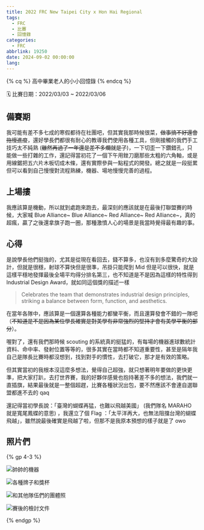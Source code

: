```yaml
---
title: 2022 FRC New Taipei City x Hon Hai Regional
tags:
  - FRC
  - 比賽
  - 回憶錄
categories:
  - FRC
abbrlink: 19250
date: 2024-09-02 00:00:00
lang:
---
```


<!-- # 2022 FRC New Taipei City x Hon Hai Regional -->

{% cq %}
高中畢業老人的小小回憶錄
{% endcq %}

🗓️ 比賽日期：2022/03/03 ~ 2022/03/06  

<!--more-->

## 備賽期

我可能有差不多七成的寒假都待在社團吧，但其實我那時候很菜，~~做事搞不好還會拖慢進度~~，還好學長們都很有耐心的教導我們使用各種工具，但剛接觸的我們手工技巧太不純熟 (~~雖然再過了一年還是差不多爛就是了~~)，一下切歪一下鑽錯孔，只能做一些打雜的工作，還記得當初花了一個下午用銼刀磨那些太粗的六角軸，或是用線鋸把五六片木板切成木條，還有實際參與一點程式的開發。總之就是一段挺累但可以看到自己慢慢對流程熟練，機器、場地慢慢完善的過程。  

## 上場摟

我應該算是機動，所以就到處跑來跑去，最深刻的應該就是在最後打聯盟賽的時候，大家喊 Blue Alliance~ Blue Alliance~ Red Alliance~ Red Alliance~，真的超瘋，贏了之後還拿旗子跑一圈，那種激憤人心的場景是我當時覺得最有趣的事。

## 心得

是說學長他們挺強的，尤其是從現在看回去，錢不算多，也沒有到多麼驚奇的大設計，但就是很穩，射球不算快但是很準，吊掛只能爬到 Mid 但是可以很快，就是這樣平穩地發揮最後全場平均得分排名第三，也不知道是不是因為這樣的特性得到 Industrial Design Award，就如同這個獎的描述一樣

> Celebrates the team that demonstrates industrial design principles, striking a balance between form, function, and aesthetics.  

在當年各隊中，應該算是一個還算各種能力都蠻平衡，而且還算發會不錯的一隊吧（~~不知道是不是因為某位學長確實是對美學有非常強烈的堅持才會有美學平衡的部分~~）。

喔對了，還有我們那時候 scouting 的系統真的挺猛的，有每場的機器進球數統計資料、命中率、發射位置等等的，很多其實在當時都不知道重要性，甚至是隔年我自己是隊長比賽時都沒想到，找到對手的慣性，去打破它，那才是有效的策略。

但其實當初的我根本沒這麼多想法，覺得自己超強，就只想著明年要做的更快更準，把大家打趴，去打世界賽，我的好夥伴感覺也抱持著差不多的想法，我們就一直插旗，結果最後就是一整個超趕，比賽各種狀況出包，要不然應該不會連自選聯盟都進不去的 qaq

還記得當初學長說：「臺灣的蝴蝶再猛，也難以飛越美國」 (我們隊名 MARAHO 就是寬尾鳳蝶的意思) ，我還立了個 Flag ：「太平洋再大，也無法阻擋台灣的蝴蝶飛越」，雖然說最後確實是飛越了啦，但那不是我原本預想的樣子就是了 owo

## 照片們

{% gp 4-3 %}

![帥帥的機器](https://i.imgur.com/Gw4a15o.png)

![各種牌子和獎杯](https://i.imgur.com/Fqzy4JT.png)

![和其他隊伍們的團體照](https://i.imgur.com/rCKWIQX.png)

![賽後的檢討文件](https://i.imgur.com/29pS1H4.png)

{% endgp %}